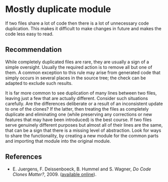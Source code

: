 # Mostly duplicate module
If two files share a lot of code then there is a lot of unnecessary code duplication. This makes it difficult to make changes in future and makes the code less easy to read.


## Recommendation
While completely duplicated files are rare, they are usually a sign of a simple oversight. Usually the required action is to remove all but one of them. A common exception to this rule may arise from generated code that simply occurs in several places in the source tree; the check can be adapted to exclude such results.

It is far more common to see duplication of many lines between two files, leaving just a few that are actually different. Consider such situations carefully. Are the differences deliberate or a result of an inconsistent update to one of the clones? If the latter, then treating the files as completely duplicate and eliminating one (while preserving any corrections or new features that may have been introduced) is the best course. If two files serve genuinely different purposes but almost all of their lines are the same, that can be a sign that there is a missing level of abstraction. Look for ways to share the functionality, by creating a new module for the common parts and importing that module into the original module.


## References
* E. Juergens, F. Deissenboeck, B. Hummel and S. Wagner, *Do Code Clones Matter?*, 2009. ([available online](https://wwwbroy.in.tum.de/~juergens/publications/ICSE2009_RP_0110_juergens.pdf)).
